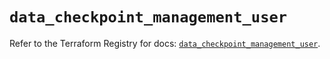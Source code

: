# `data_checkpoint_management_user`

Refer to the Terraform Registry for docs: [`data_checkpoint_management_user`](https://registry.terraform.io/providers/checkpointsw/checkpoint/2.11.0/docs/data-sources/management_user).
